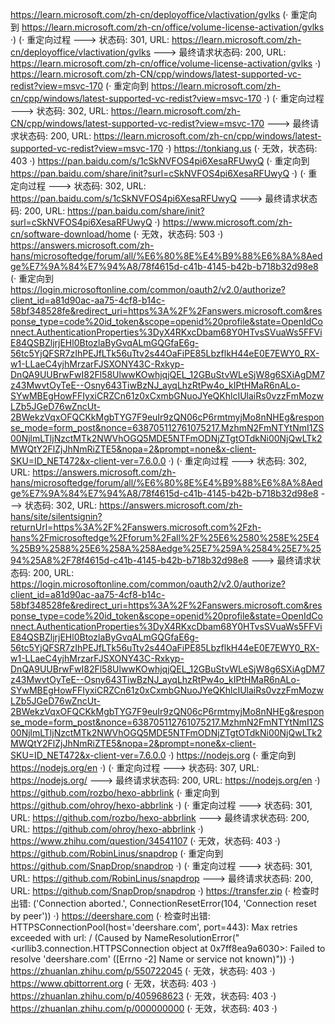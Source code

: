 https://learn.microsoft.com/zh-cn/deployoffice/vlactivation/gvlks (· 重定向到 https://learn.microsoft.com/zh-cn/office/volume-license-activation/gvlks ·)
(· 重定向过程 ---> 状态码: 301, URL: https://learn.microsoft.com/zh-cn/deployoffice/vlactivation/gvlks ---> 最终请求状态码: 200, URL: https://learn.microsoft.com/zh-cn/office/volume-license-activation/gvlks ·)
https://learn.microsoft.com/zh-CN/cpp/windows/latest-supported-vc-redist?view=msvc-170 (· 重定向到 https://learn.microsoft.com/zh-cn/cpp/windows/latest-supported-vc-redist?view=msvc-170 ·)
(· 重定向过程 ---> 状态码: 302, URL: https://learn.microsoft.com/zh-CN/cpp/windows/latest-supported-vc-redist?view=msvc-170 ---> 最终请求状态码: 200, URL: https://learn.microsoft.com/zh-cn/cpp/windows/latest-supported-vc-redist?view=msvc-170 ·)
https://tonkiang.us (· 无效，状态码: 403 ·)
https://pan.baidu.com/s/1cSkNVFOS4pi6XesaRFUwyQ (· 重定向到 https://pan.baidu.com/share/init?surl=cSkNVFOS4pi6XesaRFUwyQ ·)
(· 重定向过程 ---> 状态码: 302, URL: https://pan.baidu.com/s/1cSkNVFOS4pi6XesaRFUwyQ ---> 最终请求状态码: 200, URL: https://pan.baidu.com/share/init?surl=cSkNVFOS4pi6XesaRFUwyQ ·)
https://www.microsoft.com/zh-cn/software-download/home (· 无效，状态码: 503 ·)
https://answers.microsoft.com/zh-hans/microsoftedge/forum/all/%E6%80%8E%E4%B9%88%E6%8A%8Aedge%E7%9A%84%E7%94%A8/78f4615d-c41b-4145-b42b-b718b32d98e8 (· 重定向到 https://login.microsoftonline.com/common/oauth2/v2.0/authorize?client_id=a81d90ac-aa75-4cf8-b14c-58bf348528fe&redirect_uri=https%3A%2F%2Fanswers.microsoft.com&response_type=code%20id_token&scope=openid%20profile&state=OpenIdConnect.AuthenticationProperties%3DyX4RKxcDbam68Y0HTvsSVuaWs5FFViE84QSBZljrjEHl0BtozlaByGvqALmGQGfaE6g-56tc5YjQFSR7zIhPEJfLTk56uTtv2s44OaFiPE85LbzflkH44eE0E7EWY0_RX-w1-LLaeC4yjhMrzarFJSXONY43C-Rxkyp-DnQA9UUBrwFwI82Fl58UlwwKOwhjqjQEL_12GBuStvWLeSjW8g6SXiAgDM7z43MwvtOyTeE--Osny643TiwBzNJ_ayqLhzRtPw4o_kIPtHMaR6nALo-SYwMBEgHowFFIyxiCRZCn61z0xCxmbGNuoJYeQKhlcIUlaiRs0vzzFmMozwLZb5JGeD76wZncUt-2BWekzVqxOFQCKkMgbTYG7F9euIr9zQN06cP6rmtmyjMo8nNHEg&response_mode=form_post&nonce=638705112761075217.MzhmN2FmNTYtNmI1ZS00NjlmLTljNzctMTk2NWVhOGQ5MDE5NTFmODNjZTgtOTdkNi00NjQwLTk2MWQtY2FlZjJhNmRiZTE5&nopa=2&prompt=none&x-client-SKU=ID_NET472&x-client-ver=7.6.0.0 ·)
(· 重定向过程 ---> 状态码: 302, URL: https://answers.microsoft.com/zh-hans/microsoftedge/forum/all/%E6%80%8E%E4%B9%88%E6%8A%8Aedge%E7%9A%84%E7%94%A8/78f4615d-c41b-4145-b42b-b718b32d98e8 ---> 状态码: 302, URL: https://answers.microsoft.com/zh-hans/site/silentsignin?returnUrl=https%3A%2F%2Fanswers.microsoft.com%2Fzh-hans%2Fmicrosoftedge%2Fforum%2Fall%2F%25E6%2580%258E%25E4%25B9%2588%25E6%258A%258Aedge%25E7%259A%2584%25E7%2594%25A8%2F78f4615d-c41b-4145-b42b-b718b32d98e8 ---> 最终请求状态码: 200, URL: https://login.microsoftonline.com/common/oauth2/v2.0/authorize?client_id=a81d90ac-aa75-4cf8-b14c-58bf348528fe&redirect_uri=https%3A%2F%2Fanswers.microsoft.com&response_type=code%20id_token&scope=openid%20profile&state=OpenIdConnect.AuthenticationProperties%3DyX4RKxcDbam68Y0HTvsSVuaWs5FFViE84QSBZljrjEHl0BtozlaByGvqALmGQGfaE6g-56tc5YjQFSR7zIhPEJfLTk56uTtv2s44OaFiPE85LbzflkH44eE0E7EWY0_RX-w1-LLaeC4yjhMrzarFJSXONY43C-Rxkyp-DnQA9UUBrwFwI82Fl58UlwwKOwhjqjQEL_12GBuStvWLeSjW8g6SXiAgDM7z43MwvtOyTeE--Osny643TiwBzNJ_ayqLhzRtPw4o_kIPtHMaR6nALo-SYwMBEgHowFFIyxiCRZCn61z0xCxmbGNuoJYeQKhlcIUlaiRs0vzzFmMozwLZb5JGeD76wZncUt-2BWekzVqxOFQCKkMgbTYG7F9euIr9zQN06cP6rmtmyjMo8nNHEg&response_mode=form_post&nonce=638705112761075217.MzhmN2FmNTYtNmI1ZS00NjlmLTljNzctMTk2NWVhOGQ5MDE5NTFmODNjZTgtOTdkNi00NjQwLTk2MWQtY2FlZjJhNmRiZTE5&nopa=2&prompt=none&x-client-SKU=ID_NET472&x-client-ver=7.6.0.0 ·)
https://nodejs.org (· 重定向到 https://nodejs.org/en ·)
(· 重定向过程 ---> 状态码: 307, URL: https://nodejs.org/ ---> 最终请求状态码: 200, URL: https://nodejs.org/en ·)
https://github.com/rozbo/hexo-abbrlink (· 重定向到 https://github.com/ohroy/hexo-abbrlink ·)
(· 重定向过程 ---> 状态码: 301, URL: https://github.com/rozbo/hexo-abbrlink ---> 最终请求状态码: 200, URL: https://github.com/ohroy/hexo-abbrlink ·)
https://www.zhihu.com/question/34541107 (· 无效，状态码: 403 ·)
https://github.com/RobinLinus/snapdrop (· 重定向到 https://github.com/SnapDrop/snapdrop ·)
(· 重定向过程 ---> 状态码: 301, URL: https://github.com/RobinLinus/snapdrop ---> 最终请求状态码: 200, URL: https://github.com/SnapDrop/snapdrop ·)
https://transfer.zip (· 检查时出错: ('Connection aborted.', ConnectionResetError(104, 'Connection reset by peer')) ·)
https://deershare.com (· 检查时出错: HTTPSConnectionPool(host='deershare.com', port=443): Max retries exceeded with url: / (Caused by NameResolutionError("<urllib3.connection.HTTPSConnection object at 0x7ff8ea9a6030>: Failed to resolve 'deershare.com' ([Errno -2] Name or service not known)")) ·)
https://zhuanlan.zhihu.com/p/550722045 (· 无效，状态码: 403 ·)
https://www.qbittorrent.org (· 无效，状态码: 403 ·)
https://zhuanlan.zhihu.com/p/405968623 (· 无效，状态码: 403 ·)
https://zhuanlan.zhihu.com/p/000000000 (· 无效，状态码: 403 ·)
